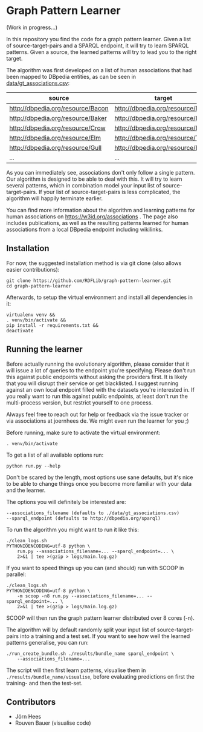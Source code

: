 Graph Pattern Learner
=====================

(Work in progress...)

In this repository you find the code for a graph pattern learner. Given a list
of source-target-pairs and a SPARQL endpoint, it will try to learn SPARQL
patterns. Given a source, the learned patterns will try to lead you to the right
target.

The algorithm was first developed on a list of human associations that had been
mapped to DBpedia entities, as can be seen in
[data/gt_associations.csv](./data/gt_associations.csv):

| source                            | target                            |
| --------------------------------- | --------------------------------- |
| http://dbpedia.org/resource/Bacon | http://dbpedia.org/resource/Egg   |
| http://dbpedia.org/resource/Baker | http://dbpedia.org/resource/Bread |
| http://dbpedia.org/resource/Crow  | http://dbpedia.org/resource/Bird  |
| http://dbpedia.org/resource/Elm   | http://dbpedia.org/resource/Tree  |
| http://dbpedia.org/resource/Gull  | http://dbpedia.org/resource/Bird  |
| ...                               | ...                               |

As you can immediately see, associations don't only follow a single pattern. Our
algorithm is designed to be able to deal with this. It will try to learn several
patterns, which in combination model your input list of source-target-pairs. If
your list of source-target-pairs is less complicated, the algorithm will happily
terminate earlier.

You can find more information about the algorithm and learning patterns for
human associations on https://w3id.org/associations . The page also includes
publications, as well as the resulting patterns learned for human associations
from a local DBpedia endpoint including wikilinks.


Installation
------------

For now, the suggested installation method is via git clone (also allows easier
contributions):

    git clone https://github.com/RDFLib/graph-pattern-learner.git
    cd graph-pattern-learner

Afterwards, to setup the virtual environment and install all dependencies in it:

    virtualenv venv &&
    . venv/bin/activate &&
    pip install -r requirements.txt &&
    deactivate


Running the learner
-------------------

Before actually running the evolutionary algorithm, please consider that it will
issue a lot of queries to the endpoint you're specifying. Please don't run this
against public endpoints without asking the providers first. It is likely that
you will disrupt their service or get blacklisted. I suggest running against an
own local endpoint filled with the datasets you're interested in. If you really
want to run this against public endpoints, at least don't run the multi-process
version, but restrict yourself to one process.

Always feel free to reach out for help or feedback via the issue tracker or via
associations at joernhees de. We might even run the learner for you ;)

Before running, make sure to activate the virtual environment:

    . venv/bin/activate

To get a list of all available options run:

    python run.py --help

Don't be scared by the length, most options use sane defaults, but it's nice to
be able to change things once you become more familiar with your data and the
learner.

The options you will definitely be interested are:

    --associations_filename (defaults to ./data/gt_associations.csv)
    --sparql_endpoint (defaults to http://dbpedia.org/sparql)

To run the algorithm you might want to run it like this:

    ./clean_logs.sh
    PYTHONIOENCODING=utf-8 python \
        run.py --associations_filename=... --sparql_endpoint=... \
        2>&1 | tee >(gzip > logs/main.log.gz)

If you want to speed things up you can (and should) run with SCOOP in parallel:

    ./clean_logs.sh
    PYTHONIOENCODING=utf-8 python \
        -m scoop -n8 run.py --associations_filename=... --sparql_endpoint=... \
        2>&1 | tee >(gzip > logs/main.log.gz)

SCOOP will then run the graph pattern learner distributed over 8 cores (-n).

The algorithm will by default randomly split your input list of
source-target-pairs into a training and a test set. If you want to see how well
the learned patterns generalise, you can run:

    ./run_create_bundle.sh ./results/bundle_name sparql_endpoint \
        --associations_filename=...

The script will then first learn patterns, visualise them in
`./results/bundle_name/visualise`, before evaluating predictions on first the
training- and then the test-set.


Contributors
------------
 * Jörn Hees
 * Rouven Bauer (visualise code)
